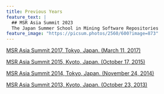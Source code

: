 ```yaml
---
title: Previous Years
feature_text: |
  ## MSR Asia Summit 2023
  The Japan Summer School in Mining Software Repositories
feature_image: "https://picsum.photos/2560/600?image=873"
---
```

[MSR Asia Summit 2017, Tokyo, Japan. (March 11, 2017)](http://msrsummit2017.se-naist.jp "MSR Asia Summit 2017, Tokyo, Japan. (March 11, 2017)")

[MSR Asia Summit 2015, Kyoto, Japan. (October 17, 2015)](http://msrsummit2015.se-naist.jp "MSR Asia Summit 2015, Kyoto, Japan. (October 17, 2015)")

[MSR Asia Summit 2014, Tokyo, Japan. (November 24, 2014)](http://msrsummit2014.se-naist.jp "MSR Asia Summit 2014, Tokyo, Japan. (November 24, 2014)")

[MSR Asia Summit 2013, Kyoto, Japan. (October 23, 2013)](http://msrsummit2013.se-naist.jp "MSR Asia Summit 2013, Kyoto, Japan. (October 23, 2013)")



